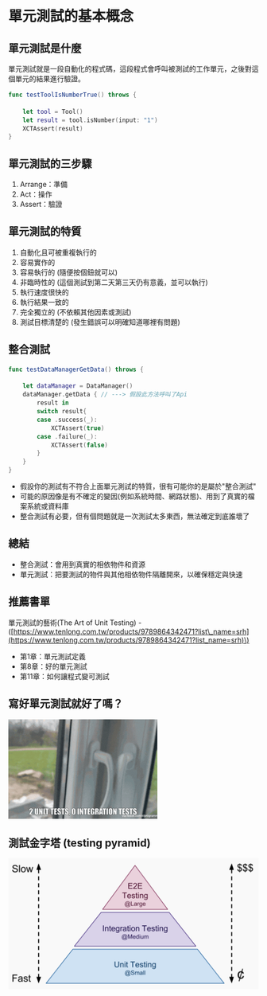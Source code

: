 # 單元測試的基本概念

## 單元測試是什麼

單元測試就是一段自動化的程式碼，這段程式會呼叫被測試的工作單元，之後對這個單元的結果進行驗證。

```swift
func testToolIsNumberTrue() throws {
    
    let tool = Tool()
    let result = tool.isNumber(input: "1")
    XCTAssert(result)
}
```

## **單元測試的三步驟**

1. Arrange：準備
2. Act：操作
3. Assert：驗證

## 單元測試的特質

1. 自動化且可被重複執行的
2. 容易實作的
3. 容易執行的 \(隨便按個鈕就可以\)
4. 非臨時性的 \(這個測試到第二天第三天仍有意義，並可以執行\)
5. 執行速度很快的
6. 執行結果一致的
7. 完全獨立的 \(不依賴其他因素或測試\)
8. 測試目標清楚的 \(發生錯誤可以明確知道哪裡有問題\)

## 整合測試

```swift
func testDataManagerGetData() throws {

    let dataManager = DataManager()
    dataManager.getData { // ---> 假設此方法呼叫了Api
        result in
        switch result{
        case .success(_):
            XCTAssert(true)
        case .failure(_):
            XCTAssert(false)
        }
    }
}
```

* 假設你的測試有不符合上面單元測試的特質，很有可能你的是屬於"整合測試"
* 可能的原因像是有不確定的變因\(例如系統時間、網路狀態\)、用到了真實的檔案系統或資料庫
* 整合測試有必要，但有個問題就是一次測試太多東西，無法確定到底誰壞了

## **總結**

* 整合測試：會用到真實的相依物件和資源
* 單元測試：把要測試的物件與其他相依物件隔離開來，以確保穩定與快速

## 推薦書單

單元測試的藝術\(The Art of Unit Testing\) - \([https://www.tenlong.com.tw/products/9789864342471?list\_name=srh](https://www.tenlong.com.tw/products/9789864342471?list_name=srh)\)

* 第1章：單元測試定義
* 第8章：好的單元測試
* 第11章：如何讓程式變可測試

##  寫好單元測試就好了嗎？

![](../.gitbook/assets/unittests.gif)

## 測試金字塔 \(testing pyramid\)

![](../.gitbook/assets/testing-pyramid.png)

